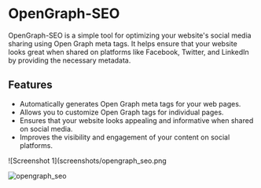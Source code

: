 # OpenGraph-SEO

OpenGraph-SEO is a simple tool for optimizing your website's social media sharing using Open Graph meta tags. It helps ensure that your website looks great when shared on platforms like Facebook, Twitter, and LinkedIn by providing the necessary metadata.

## Features

- Automatically generates Open Graph meta tags for your web pages.
- Allows you to customize Open Graph tags for individual pages.
- Ensures that your website looks appealing and informative when shared on social media.
- Improves the visibility and engagement of your content on social platforms.

![Screenshot 1](screenshots/opengraph_seo.png

![opengraph_seo](https://github.com/sashacode11/opengraph_seo/assets/104759085/6eae0fe5-b0ee-4b49-bae1-eb9da4f06443)
